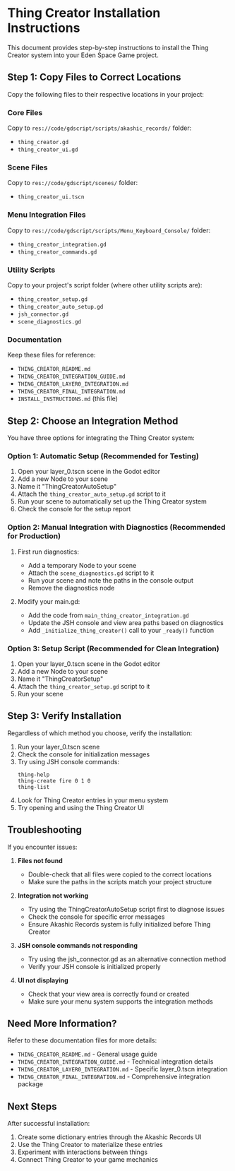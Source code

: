 # Thing Creator Installation Instructions

This document provides step-by-step instructions to install the Thing Creator system into your Eden Space Game project.

## Step 1: Copy Files to Correct Locations

Copy the following files to their respective locations in your project:

### Core Files

Copy to `res://code/gdscript/scripts/akashic_records/` folder:
- `thing_creator.gd`
- `thing_creator_ui.gd`

### Scene Files

Copy to `res://code/gdscript/scenes/` folder:
- `thing_creator_ui.tscn`

### Menu Integration Files

Copy to `res://code/gdscript/scripts/Menu_Keyboard_Console/` folder:
- `thing_creator_integration.gd`
- `thing_creator_commands.gd`

### Utility Scripts

Copy to your project's script folder (where other utility scripts are):
- `thing_creator_setup.gd`
- `thing_creator_auto_setup.gd`
- `jsh_connector.gd`
- `scene_diagnostics.gd`

### Documentation 

Keep these files for reference:
- `THING_CREATOR_README.md`
- `THING_CREATOR_INTEGRATION_GUIDE.md`
- `THING_CREATOR_LAYER0_INTEGRATION.md`
- `THING_CREATOR_FINAL_INTEGRATION.md`
- `INSTALL_INSTRUCTIONS.md` (this file)

## Step 2: Choose an Integration Method

You have three options for integrating the Thing Creator system:

### Option 1: Automatic Setup (Recommended for Testing)

1. Open your layer_0.tscn scene in the Godot editor
2. Add a new Node to your scene
3. Name it "ThingCreatorAutoSetup"
4. Attach the `thing_creator_auto_setup.gd` script to it
5. Run your scene to automatically set up the Thing Creator system
6. Check the console for the setup report

### Option 2: Manual Integration with Diagnostics (Recommended for Production)

1. First run diagnostics:
   - Add a temporary Node to your scene
   - Attach the `scene_diagnostics.gd` script to it
   - Run your scene and note the paths in the console output
   - Remove the diagnostics node

2. Modify your main.gd:
   - Add the code from `main_thing_creator_integration.gd`
   - Update the JSH console and view area paths based on diagnostics
   - Add `_initialize_thing_creator()` call to your `_ready()` function

### Option 3: Setup Script (Recommended for Clean Integration)

1. Open your layer_0.tscn scene in the Godot editor
2. Add a new Node to your scene
3. Name it "ThingCreatorSetup"
4. Attach the `thing_creator_setup.gd` script to it
5. Run your scene

## Step 3: Verify Installation

Regardless of which method you choose, verify the installation:

1. Run your layer_0.tscn scene
2. Check the console for initialization messages
3. Try using JSH console commands:
   ```
   thing-help
   thing-create fire 0 1 0
   thing-list
   ```
4. Look for Thing Creator entries in your menu system
5. Try opening and using the Thing Creator UI

## Troubleshooting

If you encounter issues:

1. **Files not found**
   - Double-check that all files were copied to the correct locations
   - Make sure the paths in the scripts match your project structure

2. **Integration not working**
   - Try using the ThingCreatorAutoSetup script first to diagnose issues
   - Check the console for specific error messages
   - Ensure Akashic Records system is fully initialized before Thing Creator

3. **JSH console commands not responding**
   - Try using the jsh_connector.gd as an alternative connection method
   - Verify your JSH console is initialized properly

4. **UI not displaying**
   - Check that your view area is correctly found or created
   - Make sure your menu system supports the integration methods

## Need More Information?

Refer to these documentation files for more details:

- `THING_CREATOR_README.md` - General usage guide
- `THING_CREATOR_INTEGRATION_GUIDE.md` - Technical integration details
- `THING_CREATOR_LAYER0_INTEGRATION.md` - Specific layer_0.tscn integration
- `THING_CREATOR_FINAL_INTEGRATION.md` - Comprehensive integration package

## Next Steps

After successful installation:

1. Create some dictionary entries through the Akashic Records UI
2. Use the Thing Creator to materialize these entries
3. Experiment with interactions between things
4. Connect Thing Creator to your game mechanics
